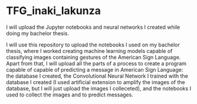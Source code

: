 # TFG_inaki_lakunza
I will upload the Jupyter notebooks and neural networks I created while doing my bachelor thesis.

I will use this repository to upload the notebooks I used on my bachelor thesis, where I worked creating machine learning models capable of classifying images containing gestures of the American Sign Language. Apart from that, I will upload all the parts of a process to create a program capable of capable of predicting a message in American Sign Language: the database I created, the Convolutional Neural Network I trained with the database I created (I used artificial extension to amplify the images of the database, but I will just upload the images I colleceted), and the notebooks I used to collect the images and to predict messages.
